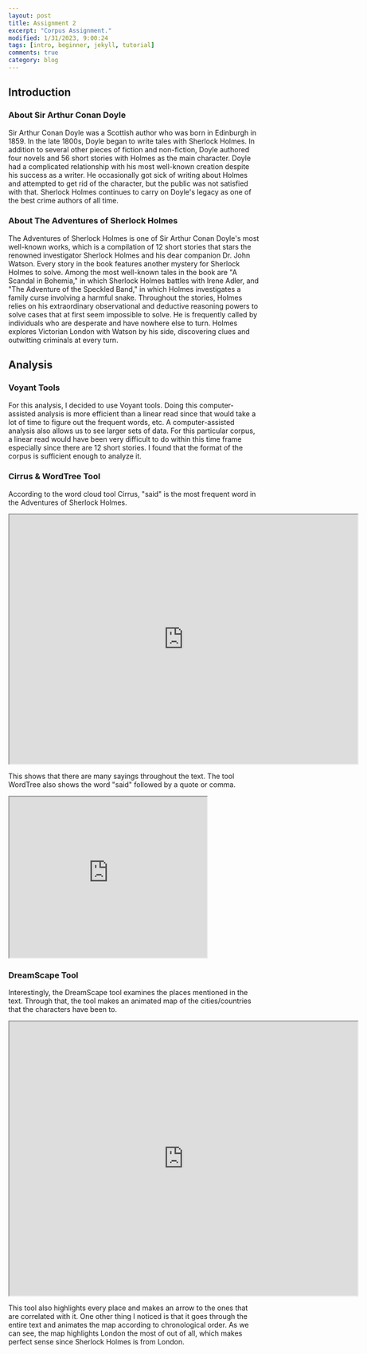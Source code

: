 ```yaml
---
layout: post
title: Assignment 2
excerpt: "Corpus Assignment."
modified: 1/31/2023, 9:00:24
tags: [intro, beginner, jekyll, tutorial]
comments: true
category: blog
---
```



## Introduction 

### About Sir Arthur Conan Doyle

Sir Arthur Conan Doyle was a Scottish author who was born in Edinburgh in 1859. In the late 1800s, Doyle began to write tales with Sherlock Holmes. In addition to several other pieces of fiction and non-fiction, Doyle authored four novels and 56 short stories with Holmes as the main character. Doyle had a complicated relationship with his most well-known creation despite his success as a writer. He occasionally got sick of writing about Holmes and attempted to get rid of the character, but the public was not satisfied with that. Sherlock Holmes continues to carry on Doyle's legacy as one of the best crime authors of all time.

### About The Adventures of Sherlock Holmes

The Adventures of Sherlock Holmes is one of Sir Arthur Conan Doyle's most well-known works, which is a compilation of 12 short stories that stars the renowned investigator Sherlock Holmes and his dear companion Dr. John Watson. Every story in the book features another mystery for Sherlock Holmes to solve. Among the most well-known tales in the book are "A Scandal in Bohemia," in which Sherlock Holmes battles with Irene Adler, and "The Adventure of the Speckled Band," in which Holmes investigates a family curse involving a harmful snake. Throughout the stories, Holmes relies on his extraordinary observational and deductive reasoning powers to solve cases that at first seem impossible to solve. He is frequently called by individuals who are desperate and have nowhere else to turn. Holmes explores Victorian London with Watson by his side, discovering clues and outwitting criminals at every turn.


## Analysis

### Voyant Tools
For this analysis, I decided to use Voyant tools. Doing this computer-assisted analysis is more efficient than a linear read since that would take a lot of time to figure out the frequent words, etc. A computer-assisted analysis also allows us to see larger sets of data. For this particular corpus, a linear read would have been very difficult to do within this time frame especially since there are 12 short stories. I found that the format of the corpus is sufficient enough to analyze it. 

### Cirrus & WordTree Tool

According to the word cloud tool Cirrus, "said" is the most frequent word in the Adventures of Sherlock Holmes. 

<iframe style='width: 700px; height: 500px;' src='https://voyant-tools.org/tool/Cirrus/?view=Cirrus&corpus=86b0cafca92dbaf5e71d4cb70e4f37ea'></iframe>

This shows that there are many sayings throughout the text. The tool WordTree also shows the word "said" followed by a quote or comma. 

<iframe style='width: 397px; height: 323px;' src='https://voyant-tools.org/tool/WordTree/?query=said&corpus=86b0cafca92dbaf5e71d4cb70e4f37ea'></iframe>

### DreamScape Tool

Interestingly, the DreamScape tool examines the places mentioned in the text. Through that, the tool makes an animated map of the cities/countries that the characters have been to.

<iframe style='width: 700px; height: 550px;' src='https://voyant-tools.org/tool/DreamScape/?view=DreamScape&corpus=86b0cafca92dbaf5e71d4cb70e4f37ea'></iframe>

This tool also highlights every place and makes an arrow to the ones that are correlated with it. One other thing I noticed is that it goes through the entire text and animates the map according to chronological order. As we can see, the map highlights London the most of out of all, which makes perfect sense since Sherlock Holmes is from London. 

